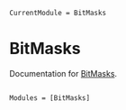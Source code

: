 ```@meta
CurrentModule = BitMasks
```

# BitMasks

Documentation for [BitMasks](https://github.com/serenity4/BitMasks.jl).

```@index
```

```@autodocs
Modules = [BitMasks]
```
